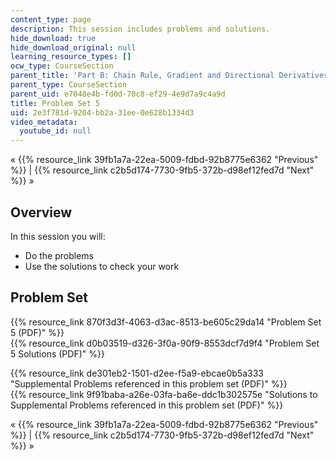 ```yaml
---
content_type: page
description: This session includes problems and solutions.
hide_download: true
hide_download_original: null
learning_resource_types: []
ocw_type: CourseSection
parent_title: 'Part B: Chain Rule, Gradient and Directional Derivatives'
parent_type: CourseSection
parent_uid: e7048e4b-fd0d-70c8-ef29-4e9d7a9c4a9d
title: Problem Set 5
uid: 2e3f781d-9204-bb2a-31ee-0e628b1334d3
video_metadata:
  youtube_id: null
---
```


« {{% resource_link 39fb1a7a-22ea-5009-fdbd-92b8775e6362 "Previous" %}} | {{% resource_link c2b5d174-7730-9fb5-372b-d98ef12fed7d "Next" %}} »

Overview
--------

In this session you will:

*   Do the problems
*   Use the solutions to check your work

Problem Set
-----------

{{% resource_link 870f3d3f-4063-d3ac-8513-be605c29da14 "Problem Set 5 (PDF)" %}}  
{{% resource_link d0b03519-d326-3f0a-90f9-8553dcf7d9f4 "Problem Set 5 Solutions (PDF)" %}}

{{% resource_link de301eb2-1501-d2ee-f5a9-ebcae0b5a333 "Supplemental Problems referenced in this problem set (PDF)" %}}  
{{% resource_link 9f91baba-a26e-03fa-ba6e-ddc1b302575e "Solutions to Supplemental Problems referenced in this problem set (PDF)" %}}

« {{% resource_link 39fb1a7a-22ea-5009-fdbd-92b8775e6362 "Previous" %}} | {{% resource_link c2b5d174-7730-9fb5-372b-d98ef12fed7d "Next" %}} »